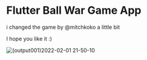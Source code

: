 # Flutter Ball War Game App


i changed the game by @mitchkoko a little bit

I hope you like it :)

![(output001)2022-02-01 21-50-10](https://user-images.githubusercontent.com/78686891/152036079-5c4eaf2a-a561-4a6c-9823-51b5042fcb95.gif)





